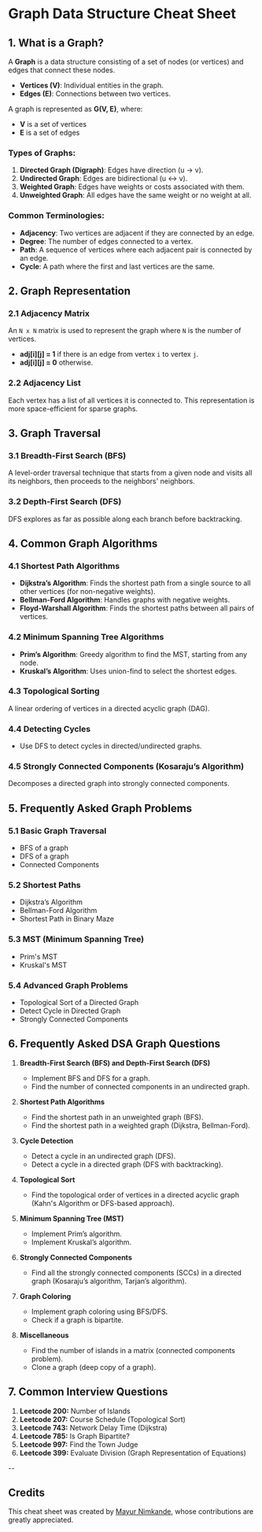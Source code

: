
# Graph Data Structure Cheat Sheet

## 1. What is a Graph?
A **Graph** is a data structure consisting of a set of nodes (or vertices) and edges that connect these nodes.

- **Vertices (V)**: Individual entities in the graph.
- **Edges (E)**: Connections between two vertices.

A graph is represented as **G(V, E)**, where:
- **V** is a set of vertices
- **E** is a set of edges

### Types of Graphs:
1. **Directed Graph (Digraph)**: Edges have direction (u → v).
2. **Undirected Graph**: Edges are bidirectional (u ↔ v).
3. **Weighted Graph**: Edges have weights or costs associated with them.
4. **Unweighted Graph**: All edges have the same weight or no weight at all.

### Common Terminologies:
- **Adjacency**: Two vertices are adjacent if they are connected by an edge.
- **Degree**: The number of edges connected to a vertex.
- **Path**: A sequence of vertices where each adjacent pair is connected by an edge.
- **Cycle**: A path where the first and last vertices are the same.

## 2. Graph Representation

### 2.1 Adjacency Matrix
An `N x N` matrix is used to represent the graph where `N` is the number of vertices.
- **adj[i][j] = 1** if there is an edge from vertex `i` to vertex `j`.
- **adj[i][j] = 0** otherwise.

### 2.2 Adjacency List
Each vertex has a list of all vertices it is connected to. This representation is more space-efficient for sparse graphs.

## 3. Graph Traversal

### 3.1 Breadth-First Search (BFS)
A level-order traversal technique that starts from a given node and visits all its neighbors, then proceeds to the neighbors' neighbors.

### 3.2 Depth-First Search (DFS)
DFS explores as far as possible along each branch before backtracking.

## 4. Common Graph Algorithms

### 4.1 Shortest Path Algorithms
- **Dijkstra’s Algorithm**: Finds the shortest path from a single source to all other vertices (for non-negative weights).
- **Bellman-Ford Algorithm**: Handles graphs with negative weights.
- **Floyd-Warshall Algorithm**: Finds the shortest paths between all pairs of vertices.

### 4.2 Minimum Spanning Tree Algorithms
- **Prim’s Algorithm**: Greedy algorithm to find the MST, starting from any node.
- **Kruskal’s Algorithm**: Uses union-find to select the shortest edges.

### 4.3 Topological Sorting
A linear ordering of vertices in a directed acyclic graph (DAG).

### 4.4 Detecting Cycles
- Use DFS to detect cycles in directed/undirected graphs.

### 4.5 Strongly Connected Components (Kosaraju’s Algorithm)
Decomposes a directed graph into strongly connected components.

## 5. Frequently Asked Graph Problems

### 5.1 Basic Graph Traversal
- BFS of a graph
- DFS of a graph
- Connected Components

### 5.2 Shortest Paths
- Dijkstra’s Algorithm
- Bellman-Ford Algorithm
- Shortest Path in Binary Maze

### 5.3 MST (Minimum Spanning Tree)
- Prim's MST
- Kruskal's MST

### 5.4 Advanced Graph Problems
- Topological Sort of a Directed Graph
- Detect Cycle in Directed Graph
- Strongly Connected Components

## 6. Frequently Asked DSA Graph Questions

1. **Breadth-First Search (BFS) and Depth-First Search (DFS)**
   - Implement BFS and DFS for a graph.
   - Find the number of connected components in an undirected graph.

2. **Shortest Path Algorithms**
   - Find the shortest path in an unweighted graph (BFS).
   - Find the shortest path in a weighted graph (Dijkstra, Bellman-Ford).

3. **Cycle Detection**
   - Detect a cycle in an undirected graph (DFS).
   - Detect a cycle in a directed graph (DFS with backtracking).

4. **Topological Sort**
   - Find the topological order of vertices in a directed acyclic graph (Kahn's Algorithm or DFS-based approach).

5. **Minimum Spanning Tree (MST)**
   - Implement Prim’s algorithm.
   - Implement Kruskal’s algorithm.

6. **Strongly Connected Components**
   - Find all the strongly connected components (SCCs) in a directed graph (Kosaraju’s algorithm, Tarjan’s algorithm).

7. **Graph Coloring**
   - Implement graph coloring using BFS/DFS.
   - Check if a graph is bipartite.

8. **Miscellaneous**
   - Find the number of islands in a matrix (connected components problem).
   - Clone a graph (deep copy of a graph).

## 7. Common Interview Questions
1. **Leetcode 200:** Number of Islands
2. **Leetcode 207:** Course Schedule (Topological Sort)
3. **Leetcode 743:** Network Delay Time (Dijkstra)
4. **Leetcode 785:** Is Graph Bipartite?
5. **Leetcode 997:** Find the Town Judge
6. **Leetcode 399:** Evaluate Division (Graph Representation of Equations)

--

## Credits

This cheat sheet was created by [Mayur Nimkande](https://github.com/Mayur-nimkande-20), whose contributions are greatly appreciated.
